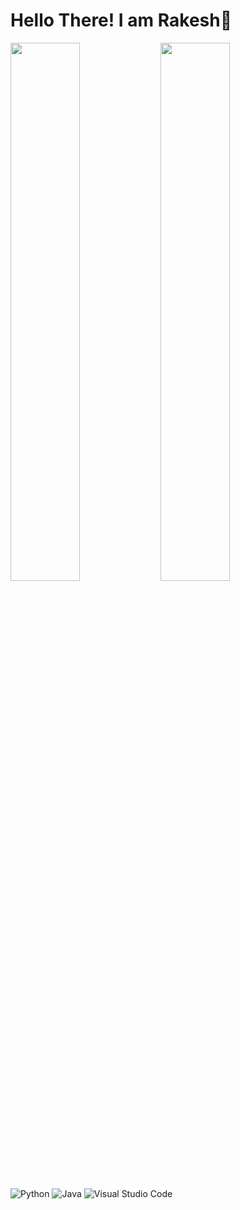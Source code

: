 # Hello There! I am Rakesh👋 

<img align="left" width="47%" src="https://github-readme-stats.vercel.app/api?username=Rakesh-592&show_icons=true&theme=dracula" />
<img align="left" width="47%" src="https://github-readme-stats.vercel.app/api/top-langs/?username=Rakesh-592&layout=compact" />

![Python](https://img.shields.io/badge/python-3670A0?style=for-the-badge&logo=python&logoColor=ffdd54)
![Java](https://img.shields.io/badge/java-%23ED8B00.svg?style=for-the-badge&logo=java&logoColor=white)
![Visual Studio Code](https://img.shields.io/badge/Visual%20Studio%20Code-0078d7.svg?style=for-the-badge&logo=visual-studio-code&logoColor=white)
